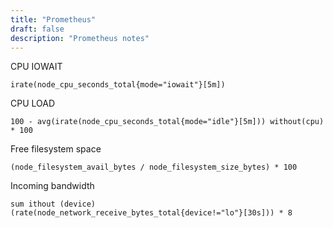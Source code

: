 ```yaml
---
title: "Prometheus"
draft: false
description: "Prometheus notes"
---
```


CPU IOWAIT

```text
irate(node_cpu_seconds_total{mode="iowait"}[5m])
```

CPU LOAD

```text
100 - avg(irate(node_cpu_seconds_total{mode="idle"}[5m])) without(cpu) * 100
```

Free filesystem space

```text
(node_filesystem_avail_bytes / node_filesystem_size_bytes) * 100
```

Incoming bandwidth

```text
sum ithout (device) (rate(node_network_receive_bytes_total{device!="lo"}[30s])) * 8
```
